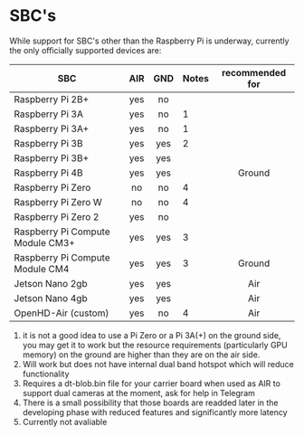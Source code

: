 # SBC's

While support for SBC's other than the Raspberry Pi is underway, currently the only officially supported devices are:

| SBC                                   |  AIR      | GND | Notes | recommended for   |
| ------------------------------------- | :-------: | :-: | ----- | :---------------: |
| Raspberry Pi 2B+                      |  yes      |  no |       |                   |
| Raspberry Pi 3A                       |  yes      |  no | 1     |                   |
| Raspberry Pi 3A+                      |  yes      |  no | 1     |                   |
| Raspberry Pi 3B                       |  yes      | yes | 2     |                   |
| Raspberry Pi 3B+                      |  yes      | yes |       |                   |
| Raspberry Pi 4B                       |  yes      | yes |       |       Ground      |
| Raspberry Pi Zero                     |  no       |  no | 4     |                   |
| Raspberry Pi Zero W                   |  no       |  no | 4     |                   |
| Raspberry Pi Zero 2                   |  yes      |  no |       |                   |
| Raspberry Pi Compute Module CM3+      |  yes      | yes | 3     |                   |
| Raspberry Pi Compute Module CM4       |  yes      | yes | 3     |       Ground      |
| Jetson Nano 2gb                       |  yes      | yes |       |         Air       |
| Jetson Nano 4gb                       |  yes      | yes |       |         Air       |
| OpenHD-Air (custom)                   |  yes      | no  | 4     |         Air       |




1. it is not a good idea to use a Pi Zero or a Pi 3A(+) on the ground side, you may get it to work but the resource requirements (particularly GPU memory) on the ground are higher than they are on the air side.
2. Will work but does not have internal dual band hotspot which will reduce functionality
3. Requires a dt-blob.bin file for your carrier board when used as AIR to support dual cameras at the moment, ask for help in Telegram
4. There is a small possibility that those boards are readded later in the developing phase with reduced features and significantly more latency
5. Currently not avaliable
